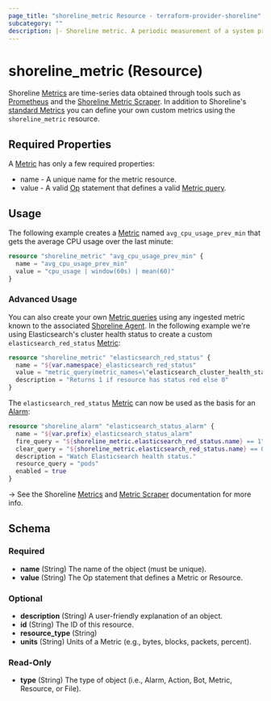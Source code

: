 ```yaml
---
page_title: "shoreline_metric Resource - terraform-provider-shoreline"
subcategory: ""
description: |- Shoreline metric. A periodic measurement of a system property.
---
```


# shoreline_metric (Resource)

Shoreline [Metrics](https://docs.shoreline.io/metrics) are time-series data obtained through tools such as [Prometheus](https://prometheus.io/)
and the [Shoreline Metric Scraper](https://docs.shoreline.io/installation/kubernetes/metric-scraper). In addition to
Shoreline's [standard Metrics](https://docs.shoreline.io/metrics/standard) you can define your own custom metrics using the `shoreline_metric`
resource.

## Required Properties

A [Metric](https://docs.shoreline.io/metrics) has only a few required properties:

- name - A unique name for the metric resource.
- value - A valid [Op](https://docs.shoreline.io/op) statement that defines a valid [Metric query](https://docs.shoreline.io/metrics#creating-new-metrics).

## Usage

The following example creates a [Metric](https://docs.shoreline.io/metrics) named `avg_cpu_usage_prev_min` that gets the average CPU usage over
the last minute:

```tf
resource "shoreline_metric" "avg_cpu_usage_prev_min" {
  name = "avg_cpu_usage_prev_min"
  value = "cpu_usage | window(60s) | mean(60)"
}
```

### Advanced Usage

You can also create your own [Metric queries](https://docs.shoreline.io/metrics#metric-queries) using any ingested metric known to the
associated [Shoreline Agent](https://docs.shoreline.io/platform/agents). In the following example we're using Elasticsearch's cluster health status to
create a custom `elasticsearch_red_status` [Metric](https://docs.shoreline.io/metrics):

```tf
resource "shoreline_metric" "elasticsearch_red_status" {
  name = "${var.namespace}_elasticsearch_red_status"
  value = "metric_query(metric_names=\"elasticsearch_cluster_health_status\") | color=\"red\""
  description = "Returns 1 if resource has status red else 0"
}
```

The `elasticsearch_red_status` [Metric](https://docs.shoreline.io/metrics) can now be used as the basis for an [Alarm](https://docs.shoreline.io/alarms):

```tf
resource "shoreline_alarm" "elasticsearch_status_alarm" {
  name = "${var.prefix}_elasticsearch_status_alarm"
  fire_query = "${shoreline_metric.elasticsearch_red_status.name} == 1"
  clear_query = "${shoreline_metric.elasticsearch_red_status.name} == 0"
  description = "Watch Elasticsearch health status."
  resource_query = "pods"
  enabled = true
}
```

-> See the Shoreline [Metrics](https://docs.shoreline.io/metrics) and [Metric Scraper](https://docs.shoreline.io/installation/kubernetes/metric-scraper) documentation
for more info.

<!-- schema generated by tfplugindocs -->
## Schema

### Required

- **name** (String) The name of the object (must be unique).
- **value** (String) The Op statement that defines a Metric or Resource.

### Optional

- **description** (String) A user-friendly explanation of an object.
- **id** (String) The ID of this resource.
- **resource_type** (String)
- **units** (String) Units of a Metric (e.g., bytes, blocks, packets, percent).

### Read-Only

- **type** (String) The type of object (i.e., Alarm, Action, Bot, Metric, Resource, or File).

